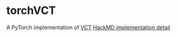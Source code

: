 # torchVCT
A PyTorch implementation of [VCT](https://github.com/google-research/google-research/tree/master/vct)
[HackMD implementation detail](https://hackmd.io/3FFjxQ5bRtmWE-cx7TtX9A)
